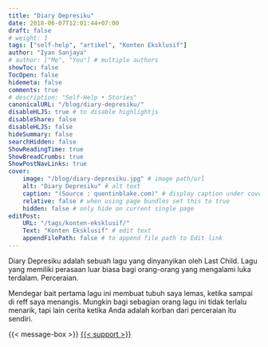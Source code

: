 ```yaml
---
title: "Diary Depresiku"
date: 2018-06-07T12:01:44+07:00
draft: false
# weight: 1
tags: ["self-help", "artikel", "Konten Eksklusif"]
author: "Iyan Sanjaya"
# author: ["Me", "You"] # multiple authors
showToc: false
TocOpen: false
hidemeta: false
comments: true
# description: "Self-Help • Stories"
canonicalURL: "/blog/diary-depresiku/"
disableHLJS: true # to disable highlightjs
disableShare: false
disableHLJS: false
hideSummary: false
searchHidden: false
ShowReadingTime: true
ShowBreadCrumbs: true
ShowPostNavLinks: true
cover:
    image: "/blog/diary-depresiku.jpg" # image path/url
    alt: "Diary Depresiku" # alt text
    caption: "(Source : quentinblake.com)" # display caption under cover
    relative: false # when using page bundles set this to true
    hidden: false # only hide on current single page
editPost:
    URL: "/tags/konten-eksklusif/"
    Text: "Konten Eksklusif" # edit text
    appendFilePath: false # to append file path to Edit link
---
```

Diary Depresiku adalah sebuah lagu yang dinyanyikan oleh Last Child. Lagu yang memiliki perasaan luar biasa bagi orang-orang yang mengalami luka terdalam. Perceraian.

Mendegar bait pertama lagu ini membuat tubuh saya lemas, ketika sampai di reff saya menangis. Mungkin bagi sebagian orang lagu ini tidak terlalu menarik, tapi lain cerita ketika Anda adalah korban dari perceraian itu sendiri.

<!-- Kesakitan, kesendirian, kekosongan, kesepian, saya tahu semua perasaan itu, saya sudah merasakannya sejak kecil, didikan yang cukup keras juga saya rasakan. Saya dibesarkan oleh nenek saya, dia mencintai saya dengan caranya sendiri, terkadang kata-kata yang keluar dari mulutnya teramat sangat menyakitkan. Mungkin sering? -->

{{< message-box >}}
[{{< support >}}](https://karyakarsa.com/iyansanjaya/support?post_id=22324&item_type=post)